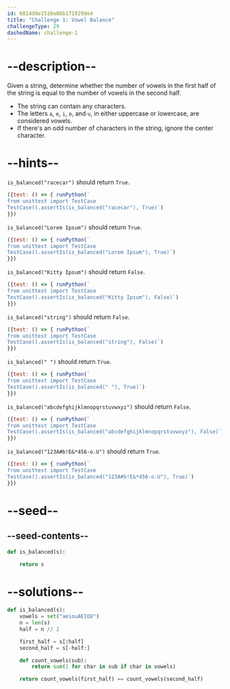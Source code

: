 ```yaml
---
id: 6814d8e1516e86b171929de4
title: "Challenge 1: Vowel Balance"
challengeType: 29
dashedName: challenge-1
---
```


# --description--

Given a string, determine whether the number of vowels in the first half of the string is equal to the number of vowels in the second half.

- The string can contain any characters.
- The letters `a`, `e`, `i`, `o`, and `u`, in either uppercase or lowercase, are considered vowels.
- If there's an odd number of characters in the string, ignore the center character.

# --hints--

`is_balanced("racecar")` should return `True`.

```js
({test: () => { runPython(`
from unittest import TestCase
TestCase().assertIs(is_balanced("racecar"), True)`)
}})
```

`is_balanced("Lorem Ipsum")` should return `True`.

```js
({test: () => { runPython(`
from unittest import TestCase
TestCase().assertIs(is_balanced("Lorem Ipsum"), True)`)
}})
```

`is_balanced("Kitty Ipsum")` should return `False`.

```js
({test: () => { runPython(`
from unittest import TestCase
TestCase().assertIs(is_balanced("Kitty Ipsum"), False)`)
}})
```

`is_balanced("string")` should return `False`.

```js
({test: () => { runPython(`
from unittest import TestCase
TestCase().assertIs(is_balanced("string"), False)`)
}})
```

`is_balanced(" ")` should return `True`.

```js
({test: () => { runPython(`
from unittest import TestCase
TestCase().assertIs(is_balanced(" "), True)`)
}})
```

`is_balanced("abcdefghijklmnopqrstuvwxyz")` should return `False`.

```js
({test: () => { runPython(`
from unittest import TestCase
TestCase().assertIs(is_balanced("abcdefghijklmnopqrstuvwxyz"), False)`)
}})
```

`is_balanced("123A#b!E&*456-o.U")` should return `True`.

```js
({test: () => { runPython(`
from unittest import TestCase
TestCase().assertIs(is_balanced("123A#b!E&*456-o.U"), True)`)
}})
```

# --seed--

## --seed-contents--

```py
def is_balanced(s):

    return s
```

# --solutions--

```py
def is_balanced(s):
    vowels = set("aeiouAEIOU")
    n = len(s)
    half = n // 2

    first_half = s[:half]
    second_half = s[-half:]

    def count_vowels(sub):
        return sum(1 for char in sub if char in vowels)

    return count_vowels(first_half) == count_vowels(second_half)
```
